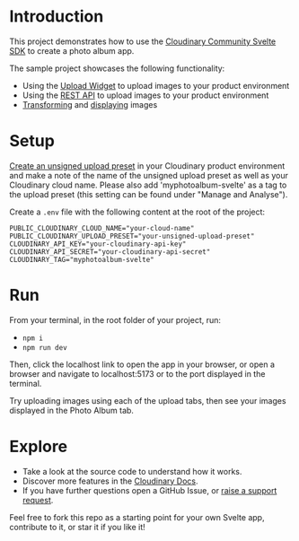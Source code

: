 # Introduction

This project demonstrates how to use the [Cloudinary Community Svelte SDK](https://svelte.cloudinary.dev) to create a photo album app.

The sample project showcases the following functionality:

- Using the [Upload Widget](https://cloudinary.com/documentation/upload_widget) to upload images to your product environment
- Using the [REST API](https://cloudinary.com/documentation/client_side_uploading#direct_call_to_the_api) to upload images to your product environment
- [Transforming](https://cloudinary.com/documentation/image_transformations) and [displaying](https://cloudinary.com/documentation/react_image_transformations#plugins) images

# Setup

[Create an unsigned upload preset](https://cloudinary.com/documentation/upload_presets#creating_and_managing_upload_presets) in your Cloudinary product environment and make a note of the name of the unsigned upload preset as well as your Cloudinary cloud name. Please also add 'myphotoalbum-svelte' as a tag to the upload preset (this setting can be found under "Manage and Analyse").

Create a `.env` file with the following content at the root of the project:

```
PUBLIC_CLOUDINARY_CLOUD_NAME="your-cloud-name"
PUBLIC_CLOUDINARY_UPLOAD_PRESET="your-unsigned-upload-preset"
CLOUDINARY_API_KEY="your-cloudinary-api-key"
CLOUDINARY_API_SECRET="your-cloudinary-api-secret"
CLOUDINARY_TAG="myphotoalbum-svelte"
```

# Run

From your terminal, in the root folder of your project, run:

- `npm i`
- `npm run dev`

Then, click the localhost link to open the app in your browser, or open a browser and navigate to localhost:5173 or to the port displayed in the terminal.

Try uploading images using each of the upload tabs, then see your images displayed in the Photo Album tab.

# Explore

- Take a look at the source code to understand how it works.
- Discover more features in the [Cloudinary Docs](https://cloudinary.com/documentation).
- If you have further questions open a GitHub Issue, or [raise a support request](https://support.cloudinary.com/hc/en-us/requests/new).

Feel free to fork this repo as a starting point for your own Svelte app, contribute to it, or star it if you like it!
